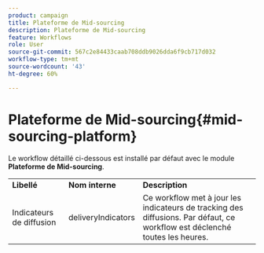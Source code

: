 ```yaml
---
product: campaign
title: Plateforme de Mid-sourcing
description: Plateforme de Mid-sourcing
feature: Workflows
role: User
source-git-commit: 567c2e84433caab708ddb9026dda6f9cb717d032
workflow-type: tm+mt
source-wordcount: '43'
ht-degree: 60%

---
```



# Plateforme de Mid-sourcing{#mid-sourcing-platform}



Le workflow détaillé ci-dessous est installé par défaut avec le module **Plateforme de Mid-sourcing**.

<table> 
 <tbody> 
  <tr> 
   <td> <strong>Libellé</strong><br /> </td> 
   <td> <strong>Nom interne</strong><br /> </td> 
   <td> <strong>Description</strong><br /> </td> 
  </tr> 
  <tr> 
   <td> <span class="uicontrol">Indicateurs de diffusion</span> <br /> </td> 
   <td> <span class="uicontrol">deliveryIndicators</span> <br /> </td> 
   <td> Ce workflow met à jour les indicateurs de tracking des diffusions. Par défaut, ce workflow est déclenché toutes les heures.<br /> </td> 
  </tr> 
 </tbody> 
</table>

